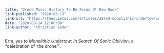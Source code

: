 ```yaml
---
title: "Drone Music History To Be Focus Of New Book"
link-published: "2020-08-13"
link-url: "https://thequietus.com/articles/28760-monolithic-undertow-in-search-of-sonic-oblivion-harry-sword-book-history-of-drone-music"
date: "2020-08-14 12:00:00"
link-author: "Christian Eede"
---
```



Erm, yes to <cite>Monolithic Undertow: In Search Of Sonic Oblivion</cite>, a <q>celebration of ‘the drone’</q>.
